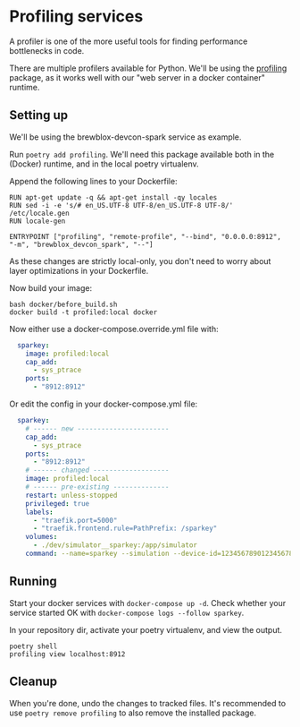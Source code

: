 # Profiling services

A profiler is one of the more useful tools for finding performance bottlenecks in code.

There are multiple profilers available for Python. We'll be using the [profiling]([package](https://github.com/what-studio/profiling)) package, as it works well with our "web server in a docker container" runtime.

## Setting up

We'll be using the brewblox-devcon-spark service as example.

Run `poetry add profiling`. We'll need this package available both in the (Docker) runtime, and in the local poetry virtualenv.

Append the following lines to your Dockerfile:

```docker
RUN apt-get update -q && apt-get install -qy locales
RUN sed -i -e 's/# en_US.UTF-8 UTF-8/en_US.UTF-8 UTF-8/' /etc/locale.gen
RUN locale-gen

ENTRYPOINT ["profiling", "remote-profile", "--bind", "0.0.0.0:8912", "-m", "brewblox_devcon_spark", "--"]
```

As these changes are strictly local-only, you don't need to worry about layer optimizations in your Dockerfile.

Now build your image:
```
bash docker/before_build.sh
docker build -t profiled:local docker
```

Now either use a docker-compose.override.yml file with:

```yml
  sparkey:
    image: profiled:local
    cap_add:
      - sys_ptrace
    ports:
      - "8912:8912"
```

Or edit the config in your docker-compose.yml file:

```yml
  sparkey:
    # ------ new -----------------------
    cap_add:
      - sys_ptrace
    ports:
      - "8912:8912"
    # ------ changed -------------------
    image: profiled:local
    # ------ pre-existing --------------
    restart: unless-stopped
    privileged: true
    labels:
      - "traefik.port=5000"
      - "traefik.frontend.rule=PathPrefix: /sparkey"
    volumes:
      - ./dev/simulator__sparkey:/app/simulator
    command: --name=sparkey --simulation --device-id=123456789012345678901234
```

## Running

Start your docker services with `docker-compose up -d`.
Check whether your service started OK with `docker-compose logs --follow sparkey`.

In your repository dir, activate your poetry virtualenv, and view the output.

```
poetry shell
profiling view localhost:8912
```

## Cleanup

When you're done, undo the changes to tracked files.
It's recommended to use `poetry remove profiling` to also remove the installed package.
